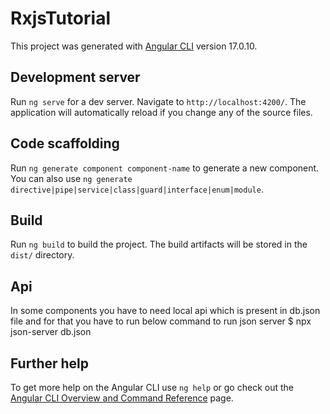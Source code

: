 # RxjsTutorial

This project was generated with [Angular CLI](https://github.com/angular/angular-cli) version 17.0.10.

## Development server

Run `ng serve` for a dev server. Navigate to `http://localhost:4200/`. The application will automatically reload if you change any of the source files.

## Code scaffolding

Run `ng generate component component-name` to generate a new component. You can also use `ng generate directive|pipe|service|class|guard|interface|enum|module`.

## Build

Run `ng build` to build the project. The build artifacts will be stored in the `dist/` directory.

## Api
In some components you have to need local api which is present in db.json file and for that you have to run below command to run json server
$ npx json-server db.json

## Further help

To get more help on the Angular CLI use `ng help` or go check out the [Angular CLI Overview and Command Reference](https://angular.io/cli) page.
